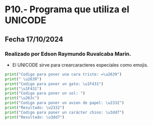 # P10.- Programa que utiliza el UNICODE
## Fecha 17/10/2024
### Realizado por Edson Raymundo Ruvalcaba Marin. 
- El UNICODE sirve para crearcaracteres especiales como emojis.
``` python
print("Codigo para poner una cara triste: =\u2639")
print(" \u2639")
print("Codigo para poner un gato: \u1F431")
print("\u1F431")
print("Codigo para poner un sol: ")
print("\u263c")
print("Codigo para poner un avion de papel: \u2332")
print("Resultado: \u2332")
print("Codigo para poner un carácter chino: \u3dd7")
print("Resultado: \u3dd7")
